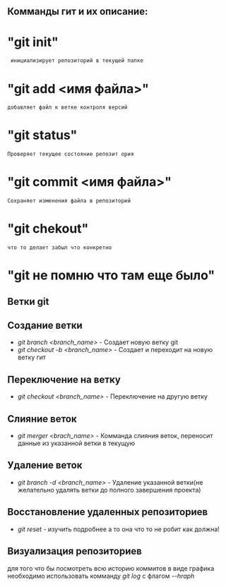 ## Комманды гит и их описание:
# "git init"
     инициализирует репозиторий в текущей папке
# "git add <имя файла>"
    добавляет файл к ветке контроля версий
# "git status"
    Проверяет текущее состояние репозит ория
# "git commit <имя файла>"
    Сохраняет изменения файла в репозиторий
# "git chekout"
    что то делает забыл что конкретно
# "git не помню что там еще было"
## Ветки git

## Создание ветки
*    *git branch <branch_name>* - Создает новую ветку git
*    *git checkout -b <branch_name>*  - Создает и переходит на новую ветку гит

## Переключение на ветку

*    *git checkout <branch_name>* - Переключение на другую ветку

## Слияние веток
*    *git merger <brach_name>* - Комманда слияния веток, переносит данные из указанной ветки в текущую

## Удаление веток
*    *git branch -d <branch_name>* - Удаление указанной ветки(не желательно удалять ветки до полного завершения проекта)

## Восстановление удаленных репозиториев
*    *git reset* - изучить подробнее а то она что то не робит как должна!

## Визуализация репозиториев
для того что бы посмотреть всю историю коммитов в виде графика
необходимо использовать комманду *git log* с флагом *--hraph*